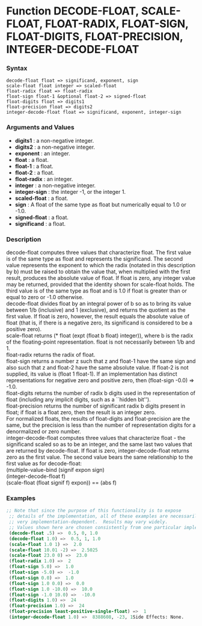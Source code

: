 <!-- Generated on 05/10/2020 by https://github.com/anto2oo/clhs-evolved -->

# Function DECODE-FLOAT, SCALE-FLOAT, FLOAT-RADIX, FLOAT-SIGN, FLOAT-DIGITS, FLOAT-PRECISION, INTEGER-DECODE-FLOAT

### Syntax
`decode-float float => significand, exponent, sign`  
`scale-float float integer => scaled-float`  
`float-radix float => float-radix`  
`float-sign float-1 &optional float-2 => signed-float`  
`float-digits float => digits1`  
`float-precision float => digits2`  
`integer-decode-float float => significand, exponent, integer-sign`  


### Arguments and Values
- **digits1** : a non-negative integer.   
- **digits2** : a non-negative integer.   
- **exponent** : an integer.   
- **float** : a float.   
- **float-1** : a float.   
- **float-2** : a float.   
- **float-radix** : an integer.   
- **integer** : a non-negative integer.   
- **integer-sign** : the integer -1, or the integer 1.   
- **scaled-float** : a float.   
- **sign** : A float of the same type as float but numerically equal to 1.0 or -1.0.   
- **signed-float** : a float.   
- **significand** : a float.   


### Description
decode-float computes three values that characterize float. The first value is of the same type as float and represents the significand. The second value represents the exponent to which the radix (notated in this description by b) must be raised to obtain the value that, when multiplied with the first result, produces the absolute value of float. If float is zero, any integer value may be returned, provided that the identity shown for scale-float holds. The third value is of the same type as float and is 1.0 if float is greater than or equal to zero or -1.0 otherwise.  
decode-float divides float by an integral power of b so as to bring its value between 1/b (inclusive) and 1 (exclusive), and returns the quotient as the first value. If float is zero, however, the result equals the absolute value of float (that is, if there is a negative zero, its significand is considered to be a positive zero).  
scale-float returns (* float (expt (float b float) integer)), where b is the radix of the floating-point representation. float is not necessarily between 1/b and 1.  
float-radix returns the radix of float.  
float-sign returns a number z such that z and float-1 have the same sign and also such that z and float-2 have the same absolute value. If float-2 is not supplied, its value is (float 1 float-1). If an implementation has distinct representations for negative zero and positive zero, then (float-sign -0.0) =>  -1.0.  
float-digits returns the number of radix b digits used in the representation of float (including any implicit digits, such as a ``hidden bit'').  
float-precision returns the number of significant radix b digits present in float; if float is a float zero, then the result is an integer zero.  
For normalized floats, the results of float-digits and float-precision are the same, but the precision is less than the number of representation digits for a denormalized or zero number.  
integer-decode-float computes three values that characterize float - the significand scaled so as to be an integer, and the same last two values that are returned by decode-float. If float is zero, integer-decode-float returns zero as the first value. The second value bears the same relationship to the first value as for decode-float:  
 (multiple-value-bind (signif expon sign)  
                      (integer-decode-float f)  
   (scale-float (float signif f) expon)) ==  (abs f)



### Examples
```lisp 
;; Note that since the purpose of this functionality is to expose
 ;; details of the implementation, all of these examples are necessarily
 ;; very implementation-dependent.  Results may vary widely.
 ;; Values shown here are chosen consistently from one particular implementation.
 (decode-float .5) =>  0.5, 0, 1.0
 (decode-float 1.0) =>  0.5, 1, 1.0
 (scale-float 1.0 1) =>  2.0
 (scale-float 10.01 -2) =>  2.5025
 (scale-float 23.0 0) =>  23.0
 (float-radix 1.0) =>  2
 (float-sign 5.0) =>  1.0
 (float-sign -5.0) =>  -1.0
 (float-sign 0.0) =>  1.0
 (float-sign 1.0 0.0) =>  0.0
 (float-sign 1.0 -10.0) =>  10.0
 (float-sign -1.0 10.0) =>  -10.0
 (float-digits 1.0) =>  24
 (float-precision 1.0) =>  24
 (float-precision least-positive-single-float) =>  1
 (integer-decode-float 1.0) =>  8388608, -23, 1Side Effects: None.
```

